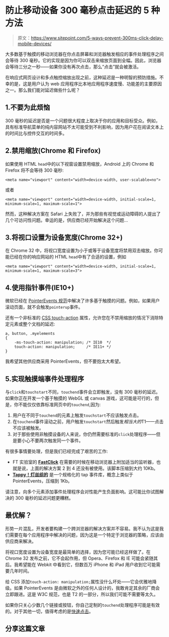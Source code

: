 # 防止移动设备 300 毫秒点击延迟的 5 种方法

> 原文：<https://www.sitepoint.com/5-ways-prevent-300ms-click-delay-mobile-devices/>

大多数基于触摸的移动浏览器在你点击屏幕和浏览器触发相应的事件处理程序之间会等待 300 毫秒。它的实现是因为你可以双击来缩放页面到全幅。因此，浏览器会等待三分之一秒——如果你没有再次点击，那么“点击”就会被激活。

在响应式网页设计和多点触控缩放出现之前，这种延迟是一种明智的预防措施。不幸的是，这是用户认为 web 应用程序比本地应用程序速度慢、功能差的主要原因之一。那么我们能对延迟做些什么呢？

## 1.不要为此烦恼

300 毫秒的延迟是否是一个问题很大程度上取决于你的应用和目标受众。例如，具有标准导航菜单的纯内容网站不太可能受到不利影响，因为用户花在阅读文本上的时间比与控件交互的时间多。

## 2.禁用缩放(Chrome 和 Firefox)

如果使用 HTML `head`中的以下视窗设置禁用缩放，Android 上的 Chrome 和 Firefox 将不会等待 300 毫秒:

```
<meta name="viewport" content="width=device-width, user-scalable=no">
```

或者

```
<meta name="viewport" content="width=device-width, initial-scale=1, minimum-scale=1, maximum-scale=1">
```

然而，这种解决方案在 Safari 上失败了，并为那些有视觉或运动障碍的人提出了几个可访问性问题。幸运的是，供应商已经开始解决这个问题…

## 3.将视口设置为设备宽度(Chrome 32+)

在 Chrome 32 中，将视口宽度设置为小于或等于设备宽度将禁用双击缩放。你可能已经在你的响应网站的 HTML `head`中有了合适的设置，例如

```
<meta name="viewport" content="width=device-width, initial-scale=1, minimum-scale=1, maximum-scale=3">
```

## 4.使用指针事件(IE10+)

微软已经在 [PointerEvents 规范](https://dvcs.w3.org/hg/pointerevents/raw-file/tip/pointerEvents.html)中解决了许多基于触摸的问题。例如，如果用户滚动页面，就不会触发`pointerup`事件。

还有一个非标准的 [CSS touch-action](http://msdn.microsoft.com/en-us/library/windows/apps/Hh767313.aspx) 属性，允许您在不禁用缩放的情况下消除特定元素或整个文档的延迟:

```
a, button, .myelements
{
	-ms-touch-action: manipulation;	/* IE10  */
	touch-action: manipulation;		/* IE11+ */
}
```

我希望其他供应商采用 PointerEvents，但不要抱太大希望。

## 5.实现触摸端事件处理程序

与`click`和`touchstart`不同，`touchend`事件会立即触发，没有 300 毫秒的延迟。如果你正在开发一个基于触摸的 WebGL 或 canvas 游戏，这可能是可行的，但是，你不能仅仅依靠标准网页中的`touchend`,因为:

1.  用户在不同于`touchend`的元素上触发`touchstart`不应该触发点击。
2.  在`touchend`事件滚动之前，用户触发`touchstart`然后触发*相当大的*T1——点击不应该被触发。
3.  对于那些使用非触摸设备的人来说，你仍然需要标准的`click`处理程序——但是要小心不要两次触发同一个事件。

有很多事情要处理，但是我们已经完成了艰苦的工作:

*   FT 实验室的 [**FastClick**](https://github.com/ftlabs/fastclick) 在需要的时候在移动浏览器上附加适当的监听器，也就是说，上面的解决方案 2 到 4 还没有被使用。该脚本压缩到大约 10Kb。
*   [**Tappy！灯丝组的**](https://github.com/filamentgroup/tappy/) 是一个规格化的 tap 事件库，概念上类似于 PointerEvents，压缩到 1Kb。

请注意，向多个元素添加事件处理程序会对性能产生负面影响。这可能比你试图解决的 300 毫秒的延迟问题更糟糕。

## 最优解？

形势一片混乱，开发者要构建一个跨浏览器的解决方案并不容易。我不认为这是我们需要在每个应用程序中解决的问题，因为这是一个特定于浏览器的策略，应该由供应商来解决。

将视口宽度设置为设备宽度是最简单的选择，因为您可能已经这样做了。在 Chrome 32 发布之前，它不会起作用，但 Opera、Firefox 和 IE 可能会紧随其后。我希望能在 Webkit 中看到它，但数百万 iPhone 和 iPad 用户收到它可能需要几年时间。

给 CSS 添加`touch-action: manipulation;`属性没什么坏处——它会优雅地降级。如果 PointerEvents 是由微软之外的任何人设计的，我敢肯定其余的厂商会立即跟进。这是 W3C 规范，也是 T2 的一部分，所以我们可能不需要等太久。

如果你只关心少数几个链接或按钮，你自己定制的`touchend`处理程序可能是有效的。对于其他一切，值得考虑的是[快速点击](https://github.com/ftlabs/fastclick)。

## 分享这篇文章